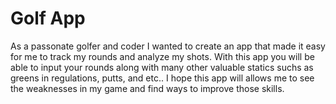 # Golf App

As a passonate golfer and coder I wanted to create an app that made it easy for me to track my rounds and analyze my shots. 
With this app you will be able to input your rounds along with many other valuable statics suchs as greens in regulations, putts, and etc..
I hope this app will allows me to see the weaknesses in my game and find ways to improve those skills.
